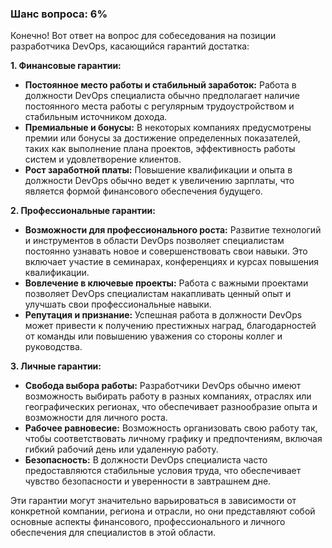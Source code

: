 ### Шанс вопроса: 6%

Конечно! Вот ответ на вопрос для собеседования на позиции разработчика DevOps, касающийся гарантий достатка:

**1. Финансовые гарантии:**
   - **Постоянное место работы и стабильный заработок:** Работа в должности DevOps специалиста обычно предполагает наличие постоянного места работы с регулярным трудоустройством и стабильным источником дохода.
   - **Премиальные и бонусы:** В некоторых компаниях предусмотрены премии или бонусы за достижение определенных показателей, таких как выполнение плана проектов, эффективность работы систем и удовлетворение клиентов.
   - **Рост заработной платы:** Повышение квалификации и опыта в должности DevOps обычно ведет к увеличению зарплаты, что является формой финансового обеспечения будущего.

**2. Профессиональные гарантии:**
   - **Возможности для профессионального роста:** Развитие технологий и инструментов в области DevOps позволяет специалистам постоянно узнавать новое и совершенствовать свои навыки. Это включает участие в семинарах, конференциях и курсах повышения квалификации.
   - **Вовлечение в ключевые проекты:** Работа с важными проектами позволяет DevOps специалистам накапливать ценный опыт и улучшать свои профессиональные навыки.
   - **Репутация и признание:** Успешная работа в должности DevOps может привести к получению престижных наград, благодарностей от команды или повышению уважения со стороны коллег и руководства.

**3. Личные гарантии:**
   - **Свобода выбора работы:** Разработчики DevOps обычно имеют возможность выбирать работу в разных компаниях, отраслях или географических регионах, что обеспечивает разнообразие опыта и возможности для личного роста.
   - **Рабочее равновесие:** Возможность организовать свою работу так, чтобы соответствовать личному графику и предпочтениям, включая гибкий рабочий день или удаленную работу.
   - **Безопасность:** В должности DevOps специалиста часто предоставляются стабильные условия труда, что обеспечивает чувство безопасности и уверенности в завтрашнем дне.

Эти гарантии могут значительно варьироваться в зависимости от конкретной компании, региона и отрасли, но они представляют собой основные аспекты финансового, профессионального и личного обеспечения для специалистов в этой области.